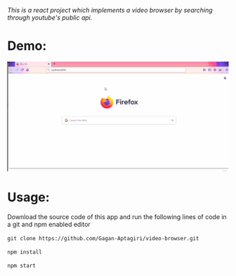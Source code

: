 _This is a react project which implements a video browser by searching through youtube's public api._

# Demo:
![](demo_video-browser.gif)

# Usage: 
Download the source code of this app and run the following lines of code in a git and npm enabled editor

`git clone https://github.com/Gagan-Aptagiri/video-browser.git`

`npm install`

`npm start` 
